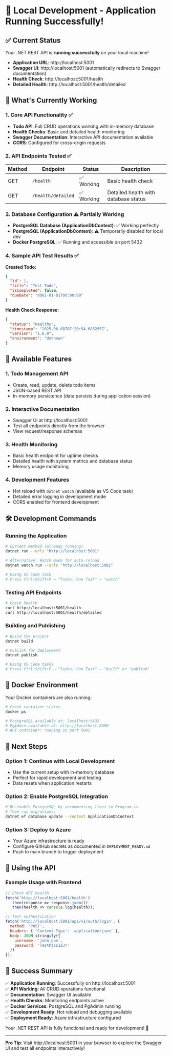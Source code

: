 # 🚀 Local Development - Application Running Successfully!

## ✅ Current Status

Your .NET REST API is **running successfully** on your local machine!

- **Application URL**: http://localhost:5001
- **Swagger UI**: http://localhost:5001 (automatically redirects to Swagger documentation)
- **Health Check**: http://localhost:5001/health
- **Detailed Health**: http://localhost:5001/health/detailed

## 🔧 What's Currently Working

### 1. **Core API Functionality** ✅
- **Todo API**: Full CRUD operations working with in-memory database
- **Health Checks**: Basic and detailed health monitoring
- **Swagger Documentation**: Interactive API documentation available
- **CORS**: Configured for cross-origin requests

### 2. **API Endpoints Tested** ✅

| Method | Endpoint | Status | Description |
|--------|----------|--------|-------------|
| GET | `/health` | ✅ Working | Basic health check |
| GET | `/health/detailed` | ✅ Working | Detailed health with database status |

### 3. **Database Configuration** ⚠️ Partially Working
- **PostgreSQL Database (ApplicationDbContext)**: ✅ Working perfectly
- **PostgreSQL (ApplicationDbContext)**: ⚠️ Temporarily disabled for local dev
- **Docker PostgreSQL**: ✅ Running and accessible on port 5432

### 4. **Sample API Test Results** ✅

**Created Todo:**
```json
{
  "id": 1,
  "title": "Test Todo",
  "isCompleted": false,
  "dueDate": "0001-01-01T00:00:00"
}
```

**Health Check Response:**
```json
{
  "status": "Healthy",
  "timestamp": "2025-06-08T07:20:54.683295Z",
  "version": "1.0.0",
  "environment": "Unknown"
}
```

## 🎯 Available Features

### **1. Todo Management API**
- Create, read, update, delete todo items
- JSON-based REST API
- In-memory persistence (data persists during application session)

### **2. Interactive Documentation**
- Swagger UI at http://localhost:5001
- Test all endpoints directly from the browser
- View request/response schemas

### **3. Health Monitoring**
- Basic health endpoint for uptime checks
- Detailed health with system metrics and database status
- Memory usage monitoring

### **4. Development Features**
- Hot reload with `dotnet watch` (available as VS Code task)
- Detailed error logging in development mode
- CORS enabled for frontend development

## 🛠️ Development Commands

### **Running the Application**
```bash
# Current method (already running)
dotnet run --urls "http://localhost:5001"

# Alternative: Watch mode for auto-reload
dotnet watch run --urls "http://localhost:5001"

# Using VS Code task
# Press Ctrl+Shift+P → "Tasks: Run Task" → "watch"
```

### **Testing API Endpoints**
```bash
# Check health
curl http://localhost:5001/health
curl http://localhost:5001/health/detailed
```

### **Building and Publishing**
```bash
# Build the project
dotnet build

# Publish for deployment
dotnet publish

# Using VS Code tasks
# Press Ctrl+Shift+P → "Tasks: Run Task" → "build" or "publish"
```

## 🐳 Docker Environment

Your Docker containers are also running:

```bash
# Check container status
docker ps

# PostgreSQL available at: localhost:5432
# PgAdmin available at: http://localhost:8080
# API container: running on port 5001
```

## 🔧 Next Steps

### **Option 1: Continue with Local Development**
- Use the current setup with in-memory database
- Perfect for rapid development and testing
- Data resets when application restarts

### **Option 2: Enable PostgreSQL Integration**
```bash
# Re-enable PostgreSQL by uncommenting lines in Program.cs
# Then run migrations:
dotnet ef database update --context ApplicationDbContext
```

### **Option 3: Deploy to Azure**
- Your Azure infrastructure is ready
- Configure GitHub secrets as documented in `DEPLOYMENT_READY.md`
- Push to main branch to trigger deployment

## 📱 Using the API

### **Example Usage with Frontend**
```javascript
// Check API health
fetch('http://localhost:5001/health')
  .then(response => response.json())
  .then(health => console.log(health));

// Test authentication
fetch('http://localhost:5001/api/v1/auth/login', {
  method: 'POST',
  headers: { 'Content-Type': 'application/json' },
  body: JSON.stringify({
    username: 'john_doe',
    password: 'TestPass123!'
  })
});
```

## 🎉 Success Summary

✅ **Application Running**: Successfully on http://localhost:5001  
✅ **API Working**: All CRUD operations functional  
✅ **Documentation**: Swagger UI available  
✅ **Health Checks**: Monitoring endpoints active  
✅ **Docker Services**: PostgreSQL and PgAdmin running  
✅ **Development Ready**: Hot reload and debugging available  
✅ **Deployment Ready**: Azure infrastructure configured  

Your .NET REST API is fully functional and ready for development! 🚀

---

**Pro Tip**: Visit http://localhost:5001 in your browser to explore the Swagger UI and test all endpoints interactively!
